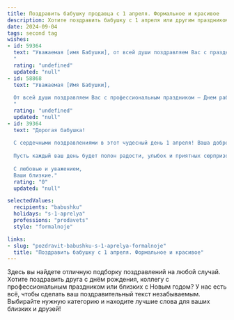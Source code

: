 ```yaml
---
title: Поздравить бабушку продавца с 1 апреля. Формальное и красивое
description: Хотите поздравить бабушку с 1 апреля или другим праздником? Наш ИИ создаст незабываемое поздравление, а вы обязательно выделитесь среди других.  
date: 2024-09-04
tags: second tag
wishes:
- id: 59364
  text: "Уважаемая [имя Бабушки], от всей души поздравляем Вас с праздником 1 апреля! Желаем Вам крепкого здоровья, бодрости духа, оптимизма и радостных событий! Пусть Ваша работа продавца приносит Вам удовлетворение и радость, а клиенты всегда остаются довольны Вашим вниманием и заботой.
  "
  rating: "undefined"
  updated: "null"
- id: 58868
  text: "Уважаемая [Имя Бабушки],
  
  От всей души поздравляем Вас с профессиональным праздником – Днем работников торговли!  Пусть Ваша работа приносит Вам радость, а благодарные покупатели – только положительные эмоции. Желаем Вам крепкого здоровья,  успехов в Вашей профессии и тепла родных сердец.
  "
  rating: "undefined"
  updated: "null"
- id: 39364
  text: "Дорогая бабушка!
  
  С сердечными поздравлениями в этот чудесный день 1 апреля! Ваша доброта, мудрость и любовь к семье делают наш мир ярче и теплее. Вы — настоящая ячейка нашего дома, и ваша профессия продавца, наполненная заботой о людях, прекрасно отражает вашу добрую натуру.
  
  Пусть каждый ваш день будет полон радости, улыбок и приятных сюрпризов. Желаю крепкого здоровья, тепла и уюта в вашем доме. Пусть в жизни будет больше сладких моментов, как угощения в вашем магазине!
  
  С любовью и уважением,
  Ваши близкие."
  rating: "0"
  updated: "null"

selectedValues:
  recipients: "babushku"
  holidays: "s-1-aprelya"
  professions: "prodavets"
  style: "formalnoje"

links:
- slug: "pozdravit-babushku-s-1-aprelya-formalnoje"
  title: "Поздравить бабушку с 1 апреля. Формальное и красивое"
---
```


Здесь вы найдете отличную подборку поздравлений на любой случай. 
Хотите поздравить друга с днём рождения, коллегу с профессиональным праздником или близких с Новым годом? У нас есть всё, чтобы сделать ваш поздравительный текст незабываемым. Выбирайте нужную категорию и находите лучшие слова для ваших близких и друзей!
